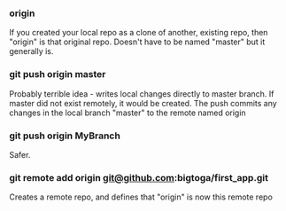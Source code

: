 ### origin
If you created your local repo as a clone of another, existing repo, then "origin" is that original repo. Doesn't have to be named "master" but it generally is.

### git push origin master
Probably terrible idea - writes local changes directly to master branch. If master did not exist remotely, it would be created.
The push commits any changes in the local branch "master" to the remote named origin

### git push origin MyBranch
Safer.

### git remote add origin git@github.com:bigtoga/first_app.git
Creates a remote repo, and defines that "origin" is now this remote repo
